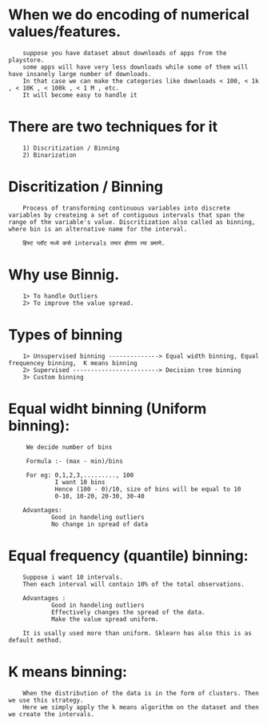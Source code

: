# When we do encoding of numerical values/features.
        suppose you have dataset about downloads of apps from the playstore.
        some apps will have very less downloads while some of them will have insanely large number of downloads.
        In that case we can make the categories like downloads < 100, < 1k , < 10K , < 100k , < 1 M , etc.
        It will become easy to handle it

# There are two techniques for it

        1) Discritization / Binning
        2) Binarization


# Discritization / Binning

        Process of transforming continuous variables into discrete variables by createing a set of contiguous intervals that span the range of the variable's value. Discritization also called as binning, where bin is an alternative name for the interval.

        हिस्ट प्लॉट मध्ये कसे intervals तयार होतात त्या प्रमाणे.  


# Why use Binnig.

        1> To handle Outliers
        2> To improve the value spread.


# Types of binning 

        1> Unsupervised binning --------------> Equal width binning, Equal frequencey binning,  K means binning
        2> Supervised ------------------------> Decision tree binning
        3> Custom binning 


# Equal widht binning (Uniform binning):
         
         We decide number of bins

         Formula :- (max - min)/bins

         For eg: 0,1,2,3,........., 100
                 I want 10 bins
                 Hence (100 - 0)/10, size of bins will be equal to 10
                 0-10, 10-20, 20-30, 30-40

        Advantages: 
                Good in handeling outliers
                No change in spread of data


# Equal frequency (quantile) binning:

        Suppose i want 10 intervals.
        Then each interval will contain 10% of the total observations.

        Advantages :
                Good in handeling outliers
                Effectively changes the spread of the data.
                Make the value spread uniform.

        It is usally used more than uniform. Sklearn has also this is as default method.


# K means binning: 

        When the distribution of the data is in the form of clusters. Then we use this strategy. 
        Here we simply apply the k means algorithm on the dataset and then we create the intervals.